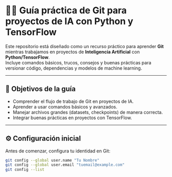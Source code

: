 # 🧑‍💻 Guía práctica de Git para proyectos de IA con Python y TensorFlow

Este repositorio está diseñado como un recurso práctico para aprender **Git** mientras trabajamos en proyectos de **Inteligencia Artificial** con **Python/TensorFlow**.  
Incluye comandos básicos, trucos, consejos y buenas prácticas para versionar código, dependencias y modelos de machine learning.  

---

## 🎯 Objetivos de la guía
- Comprender el flujo de trabajo de Git en proyectos de IA.  
- Aprender a usar comandos básicos y avanzados.  
- Manejar archivos grandes (datasets, checkpoints) de manera correcta.  
- Integrar buenas prácticas en proyectos con TensorFlow.  

---

## ⚙️ Configuración inicial
Antes de comenzar, configura tu identidad en Git:

```bash
git config --global user.name "Tu Nombre"
git config --global user.email "tuemail@example.com"
git config --list
